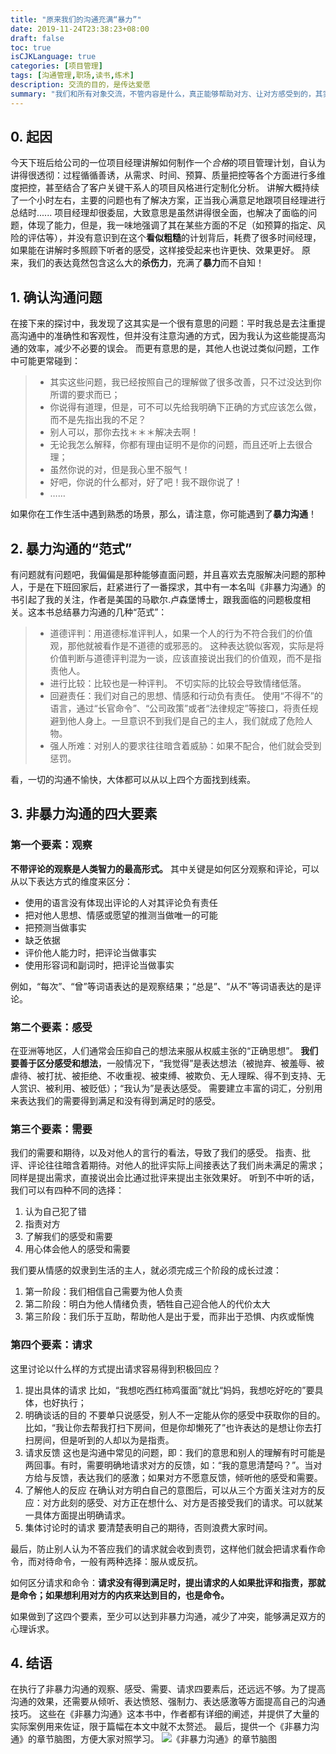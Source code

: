 ```yaml
---
title: "原来我们的沟通充满“暴力”"
date: 2019-11-24T23:38:23+08:00
draft: false
toc: true
isCJKLanguage: true
categories: [项目管理]
tags: [沟通管理,职场,读书,练术]
description: 交流的目的，是传达爱愿
summary: "我们和所有对象交流，不管内容是什么，真正能够帮助对方、让对方感受到的，其实就是我们对一件事的积极态度。如果这个都达不到，对方其实什么都听不到。"
---
```

## 0. 起因

今天下班后给公司的一位项目经理讲解如何制作一个*合格*的项目管理计划，自认为讲得很透彻：过程循循善诱，从需求、时间、预算、质量把控等各个方面进行多维度把控，甚至结合了客户关键干系人的项目风格进行定制化分析。
讲解大概持续了一个小时左右，主要的问题也有了解决方案，正当我心满意足地跟项目经理进行总结时......
项目经理却很委屈，大致意思是虽然讲得很全面，也解决了面临的问题，体现了能力，但是，我一味地强调了其在某些方面的不足（如预算的指定、风险的评估等），并没有意识到在这个**看似粗糙**的计划背后，耗费了很多时间经理，如果能在讲解时多照顾下听者的感受，这样接受起来也许更快、效果更好。
原来，我们的表达竟然包含这么大的**杀伤力**，充满了**暴力**而不自知！

## 1. 确认沟通问题

在接下来的探讨中，我发现了这其实是一个很有意思的问题：平时我总是去注重提高沟通中的准确性和客观性，但并没有注意沟通的方式，因为我认为这些能提高沟通的效率，减少不必要的误会。
而更有意思的是，其他人也说过类似问题，工作中可能更常碰到：

> - 其实这些问题，我已经按照自己的理解做了很多改善，只不过没达到你所谓的要求而已；
> - 你说得有道理，但是，可不可以先给我明确下正确的方式应该怎么做，而不是先指出我的不足？
> - 别人可以，那你去找＊＊＊解决去啊！
> - 无论我怎么解释，你都有理由证明不是你的问题，而且还听上去很合理；
> - 虽然你说的对，但是我心里不服气！
> - 好吧，你说的什么都对，好了吧！我不跟你说了！
> - ……

如果你在工作生活中遇到熟悉的场景，那么，请注意，你可能遇到了**暴力沟通**！

## 2. 暴力沟通的“范式”

有问题就有问题吧，我偏偏是那种能够直面问题，并且喜欢去克服解决问题的那种人，于是在下班回家后，赶紧进行了一番探求，其中有一本名叫《非暴力沟通》的书引起了我的关注，作者是美国的马歇尔.卢森堡博士，跟我面临的问题极度相关。这本书总结暴力沟通的几种“范式”：

> - 道德评判：用道德标准评判人，如果一个人的行为不符合我们的价值观，那他就被看作是不道德的或邪恶的。
> 这种表达貌似客观，实际是将价值判断与道德评判混为一谈，应该直接说出我们的价值观，而不是指责他人。
> - 进行比较：比较也是一种评判。
> 不切实际的比较会导致情绪低落。
> - 回避责任：我们对自己的思想、情感和行动负有责任。
> 使用“不得不”的语言，通过“长官命令”、“公司政策”或者“法律规定”等接口，将责任规避到他人身上。一旦意识不到我们是自己的主人，我们就成了危险人物。
> - 强人所难：对别人的要求往往暗含着威胁：如果不配合，他们就会受到惩罚。

看，一切的沟通不愉快，大体都可以从以上四个方面找到线索。

## 3. 非暴力沟通的四大要素

### 第一个要素：观察

**不带评论的观察是人类智力的最高形式。**
其中关键是如何区分观察和评论，可以从以下表达方式的维度来区分：

- 使用的语言没有体现出评论的人对其评论负有责任
- 把对他人思想、情感或愿望的推测当做唯一的可能
- 把预测当做事实
- 缺乏依据
- 评价他人能力时，把评论当做事实
- 使用形容词和副词时，把评论当做事实

例如，“每次”、“曾”等词语表达的是观察结果；“总是”、“从不”等词语表达的是评论。

### 第二个要素：感受

在亚洲等地区，人们通常会压抑自己的想法来服从权威主张的“正确思想”。
**我们要善于区分感受和想法**，一般情况下，“我觉得”是表达想法（被抛弃、被羞辱、被虐待、被打扰、被拒绝、不收重视、被束缚、被欺负、无人理睬、得不到支持、无人赏识、被利用、被贬低）；“我认为”是表达感受。
需要建立丰富的词汇，分别用来表达我们的需要得到满足和没有得到满足时的感受。

### 第三个要素：需要

我们的需要和期待，以及对他人的言行的看法，导致了我们的感受。
指责、批评、评论往往暗含着期待。对他人的批评实际上间接表达了我们尚未满足的需求；同样是提出需求，直接说出会比通过批评来提出主张效果好。
听到不中听的话，我们可以有四种不同的选择：

1. 认为自己犯了错
2. 指责对方
3. 了解我们的感受和需要
4. 用心体会他人的感受和需要

我们要从情感的奴隶到生活的主人，就必须完成三个阶段的成长过渡：

1. 第一阶段：我们相信自己需要为他人负责
2. 第二阶段：明白为他人情绪负责，牺牲自己迎合他人的代价太大
3. 第三阶段：我们乐于互助，帮助他人是出于爱，而非出于恐惧、内疚或惭愧

### 第四个要素：请求

这里讨论以什么样的方式提出请求容易得到积极回应？

1. 提出具体的请求
比如，“我想吃西红柿鸡蛋面”就比“妈妈，我想吃好吃的”要具体，也好执行；
1. 明确谈话的目的
不要单只说感受，别人不一定能从你的感受中获取你的目的。比如，“我让你去帮我打扫下房间，但是你却懒死了”也许表达的是想让你去打扫房间，但是听到的人却以为是指责。
1. 请求反馈
这也是沟通中常见的问题，即：我们的意思和别人的理解有时可能是两回事。有时，需要明确地请求对方的反馈，如：“我的意思清楚吗？”。当对方给与反馈，表达我们的感激；如果对方不愿意反馈，倾听他的感受和需要。
1. 了解他人的反应
在确认对方明白自己的意图后，可以从三个方面关注对方的反应：对方此刻的感受、对方正在想什么、对方是否接受我们的请求。可以就某一具体方面提出明确请求。
1. 集体讨论时的请求
要清楚表明自己的期待，否则浪费大家时间。

最后，防止别人认为不答应我们的请求就会收到责罚，这样他们就会把请求看作命令，而对待命令，一般有两种选择：服从或反抗。

如何区分请求和命令：**请求没有得到满足时，提出请求的人如果批评和指责，那就是命令；如果想利用对方的内疚来达到目的，也是命令。**

如果做到了这四个要素，至少可以达到非暴力沟通，减少了冲突，能够满足双方的心理诉求。

## 4. 结语

在执行了非暴力沟通的观察、感受、需要、请求四要素后，还远远不够。为了提高沟通的效果，还需要从倾听、表达愤怒、强制力、表达感激等方面提高自己的沟通技巧。
这些在《非暴力沟通》这本书中，作者都有详细的阐述，并提供了大量的实际案例用来佐证，限于篇幅在本文中就不太赘述。
最后，提供一个《非暴力沟通》的章节脑图，方便大家对照学习。
![《非暴力沟通》的章节脑图](/img/non-violent-communication/0.jpeg)
